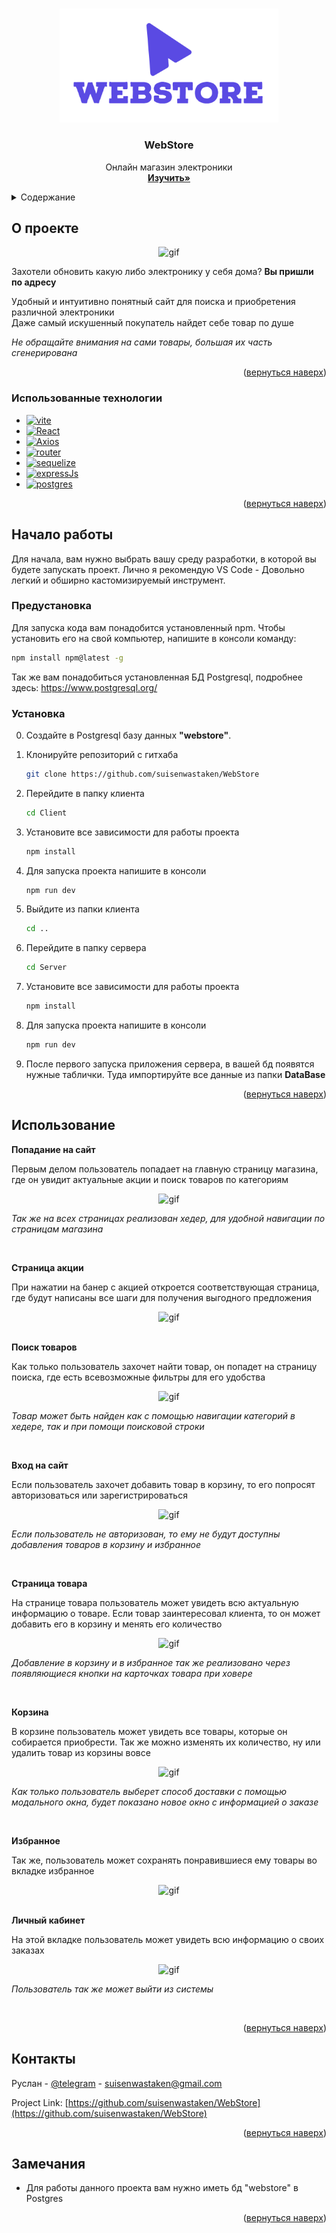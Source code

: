 <!-- Improved compatibility of вернуться наверх link: See: https://github.com/othneildrew/Best-README-Template/pull/73 -->

<a name="readme-top"></a>

<!--
*** Thanks for checking out the Best-README-Template. If you have a suggestion
*** that would make this better, please fork the repo and create a pull request
*** or simply open an issue with the tag "enhancement".
*** Don't forget to give the project a star!
*** Thanks again! Now go create something AMAZING! :D
-->

<!-- PROJECT SHIELDS -->
<!--
*** I'm using markdown "reference style" links for readability.
*** Reference links are enclosed in brackets [ ] instead of parentheses ( ).
*** See the bottom of this document for the declaration of the reference variables
*** for contributors-url, forks-url, etc. This is an optional, concise syntax you may use.
*** https://www.markdownguide.org/basic-syntax/#reference-style-links
-->
<!-- [![Contributors][contributors-shield]][contributors-url]
[![Forks][forks-shield]][forks-url]
[![Stargazers][stars-shield]][stars-url]
[![Issues][issues-shield]][issues-url]
[![MIT License][license-shield]][license-url]
[![LinkedIn][linkedin-shield]][linkedin-url] -->

<!-- PROJECT LOGO -->
<br />
<div align="center">
  <a href="https://github.com/suisenwastaken/WebStore">
    <img src="images/logo.png" alt="logo" width="350">
  </a>

<h3 align="center">WebStore</h3>

  <p align="center">
    Онлайн магазин электроники
    <br />
    <a href="https://github.com/suisenwastaken/WebStore"><strong>Изучить»</strong></a>
    <br />
  </p>
</div>

<!-- TABLE OF CONTENTS -->
<details>
  <summary>Содержание</summary>
  <ol>
    <li>
      <a href="#о-проекте">О проекте</a>
      <ul>
        <li><a href="#использованные-технологии">Использованные технологии</a></li>
      </ul>
    </li>
    <li>
      <a href="#начало-работы">Начало работы</a>
      <ul>
        <li><a href="#предустановка">Предустановка</a></li>
        <li><a href="#установка">Установка</a></li>
      </ul>
    </li>
    <li><a href="#использование">Использование</a></li>
    <li><a href="#контакты">Контакты</a></li>
    <li><a href="#замечания">Замечания</a></li>

  </ol>
</details>

<a name="about-the-project"></a>

<!-- ABOUT THE PROJECT -->

## О проекте

<div align="center">
  <img src="images/1.gif" alt="gif" width="auto" height="auto">
</div>

Захотели обновить какую либо электронику у себя дома? **Вы пришли по адресу**

Удобный и интуитивно понятный сайт для поиска и приобретения различной электроники<br>
Даже самый искушенный покупатель найдет себе товар по душе

_Не обращайте внимания на сами товары, большая их часть сгенерирована_

<p align="right">(<a href="#readme-top">вернуться наверх</a>)</p>

### Использованные технологии

- [![vite][vite]][vite-url]
- [![React][React.js]][React-url]
- [![Axios][Axios]][Axios-url]
- [![router][router]][router-url]
- [![sequelize][sequelize]][sequelize-url]
- [![expressJs][expressJs]][expressJs-url]
- [![postgres][postgres]][postgres-url]

<p align="right">(<a href="#readme-top">вернуться наверх</a>)</p>

<!-- GETTING STARTED -->

## Начало работы

Для начала, вам нужно выбрать вашу среду разработки, в которой вы будете запускать проект. Лично я рекомендую VS Code - Довольно легкий и обширно кастомизируемый инструмент.

### Предустановка

Для запуска кода вам понадобится установленный npm. Чтобы установить его на свой компьютер, напишите в консоли команду:

```sh
npm install npm@latest -g
```

Так же вам понадобиться установленная БД Postgresql, подробнее здесь: https://www.postgresql.org/

### Установка

0. Создайте в Postgresql базу данных **"webstore"**.

1. Клонируйте репозиторий с гитхаба
   ```sh
   git clone https://github.com/suisenwastaken/WebStore
   ```
2. Перейдите в папку клиента
   ```sh
   cd Client
   ```
3. Установите все зависимости для работы проекта
   ```sh
   npm install
   ```
4. Для запуска проекта напишите в консоли
   ```sh
   npm run dev
   ```
5. Выйдите из папки клиента
   ```sh
   cd ..
   ```
6. Перейдите в папку сервера
   ```sh
   cd Server
   ```
7. Установите все зависимости для работы проекта
   ```sh
   npm install
   ```
8. Для запуска проекта напишите в консоли
   ```sh
   npm run dev
   ```
9. После первого запуска приложения сервера, в вашей бд появятся нужные таблички. Туда импортируйте все данные из папки **DataBase**

<p align="right">(<a href="#readme-top">вернуться наверх</a>)</p>

<!-- USAGE EXAMPLES -->

## Использование

**Попадание на сайт**

Первым делом пользователь попадает на главную страницу магазина, где он увидит актуальные акции и поиск товаров по категориям

<div align="center">
  <img src="images/1.gif" alt="gif" width="auto" height="auto">
</div>
 
 _Так же на всех страницах реализован хедер, для удобной навигации по страницам магазина_

<br>

**Страница акции**

При нажатии на банер с акцией откроется соответствующая страница, где будут написаны все шаги для получения выгодного предложения

<div align="center">
  <img src="images/2.gif" alt="gif" width="auto" height="auto">
</div>


<br>

**Поиск товаров**

Как только пользователь захочет найти товар, он попадет на страницу поиска, где есть всевозможные фильтры для его удобства

<div align="center">
  <img src="images/3.gif" alt="gif" width="auto" height="auto">
</div>

_Товар может быть найден как с помощью навигации категорий в хедере, так и при помощи поисковой строки_

<br>

**Вход на сайт**

Если пользователь захочет добавить товар в корзину, то его попросят авторизоваться или зарегистрироваться

<div align="center">
  <img src="images/4.gif" alt="gif" width="auto" height="auto">
</div>

_Если пользователь не авторизован, то ему не будут доступны добавления товаров в корзину и избранное_

<br>

**Страница товара**

На странице товара пользователь может увидеть всю актуальную информацию о товаре. Если товар заинтересовал клиента, то он может добавить его в корзину и менять его количество

<div align="center">
  <img src="images/5.gif" alt="gif" width="auto" height="auto">
</div>
 
_Добавление в корзину и в избранное так же реализовано через появляющиеся кнопки на карточках товара при ховере_

<br>

**Корзина**

В корзине пользователь может увидеть все товары, которые он собирается приобрести. Так же можно изменять их количество, ну или удалить товар из корзины вовсе

<div align="center">
  <img src="images/6.gif" alt="gif" width="auto" height="auto">
</div>
 
_Как только пользователь выберет способ доставки с помощью модального окна, будет показано новое окно с информацией о заказе_

<br>

**Избранное**

Так же, пользователь может сохранять понравившиеся ему товары во вкладке избранное

<div align="center">
  <img src="images/7.gif" alt="gif" width="auto" height="auto">
</div>
 

<br>

**Личный кабинет**

На этой вкладке пользователь может увидеть всю информацию о своих заказах

<div align="center">
  <img src="images/8.gif" alt="gif" width="auto" height="auto">
</div>
 
_Пользователь так же может выйти из системы_

<br>


<p align="right">(<a href="#readme-top">вернуться наверх</a>)</p>

<a name="#contacts"></a>

<!--
<!-- CONTACT -->

## Контакты

Руслан - [@telegram](https://t.me/suisenwastaken) - suisenwastaken@gmail.com

Project Link: [https://github.com/suisenwastaken/WebStore](https://github.com/suisenwastaken/WebStore)

<p align="right">(<a href="#readme-top">вернуться наверх</a>)</p>

<!-- ACKNOWLEDGMENTS -->

## Замечания

- Для работы данного проекта вам нужно иметь бд "webstore" в Postgres

<p align="right">(<a href="#readme-top">вернуться наверх</a>)</p>

<!-- MARKDOWN LINKS & IMAGES -->
<!-- https://www.markdownguide.org/basic-syntax/#reference-style-links -->

[React.js]: https://img.shields.io/badge/React-20232A?style=for-the-badge&logo=react&logoColor=61DAFB
[React-url]: https://reactjs.org/
[Axios]: https://img.shields.io/badge/axios-671ddf?&style=for-the-badge&logo=axios&logoColor=white
[Axios-url]: https://axios-http.com/docs/intro
[npm]: https://img.shields.io/badge/npm-CB3837?style=for-the-badge&logo=npm&logoColor=white
[npm-url]: https://docs.npmjs.com/
[router]: https://img.shields.io/badge/React_Router-CA4245?style=for-the-badge&logo=react-router&logoColor=white
[router-url]: https://reactrouter.com/en/main
[vite]: https://img.shields.io/badge/Vite-B73BFE?style=for-the-badge&logo=vite&logoColor=FFD62E
[vite-url]: https://vitejs.dev/
[sequelize]: https://img.shields.io/badge/Sequelize-52B0E7?style=for-the-badge&logo=Sequelize&logoColor=white
[sequelize-url]: https://sequelize.org/
[expressJs]: https://img.shields.io/badge/Express.js-404D59?style=for-the-badge
[expressJs-url]: https://expressjs.com/
[postgres]: https://img.shields.io/badge/PostgreSQL-316192?style=for-the-badge&logo=postgresql&logoColor=white
[postgres-url]: https://www.postgresql.org/
